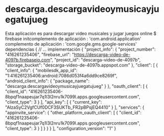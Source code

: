 # descarga.descargavideoymusicayjuegatujueg
Esta aplicación  es para descargar video musicales  y jugar  juegos  online 
$ firebase initcomplemento de aplicación : 'com.android.application' complemento de aplicación : 'com.google.gms.google-services' dependencias { // ...   implementación 
{
  "project_info": {
    "project_number": "416261235406",
    "firebase_url": "https://descarga-video-de-4097b.firebaseio.com",
    "project_id": "descarga-video-de-4097b",
    "storage_bucket": "descarga-video-de-4097b.appspot.com"
  },
  "client": [
    {
      "client_info": {
        "mobilesdk_app_id": "1:416261235406:android:7086d053f4a6dd9ce8269f",
        "android_client_info": {
          "package_name": "descarga.descargavideoymusicayjuegatujueg"
        }
      },
      "oauth_client": [
        {
          "client_id": "416261235406-8bpqf1naapeujar7q1l3l2nru1k7099l.apps.googleusercontent.com",
          "client_type": 3
        }
      ],
      "api_key": [
        {
          "current_key": "AIzaSyC2VgfCUf0DCF3SUKTb_FR2pBPsjEQ4410"
        }
      ],
      "services": {
        "appinvite_service": {
          "other_platform_oauth_client": [
            {
              "client_id": "416261235406-8bpqf1naapeujar7q1l3l2nru1k7099l.apps.googleusercontent.com",
              "client_type": 3
            }
          ]
        }
      }
    }
  ],
  "configuration_version": "1"
}
